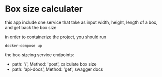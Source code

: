 # Box size calculater
this app include one service that take as input width, height, length of a box, and get back the box size

in order to containerize the project, you should run 

```
docker-compose up
```

the box-sizeing service endpoints: 
- path: '/', Method: 'post', calculate box size
- path: 'api-docs', Method: 'get', swagger docs